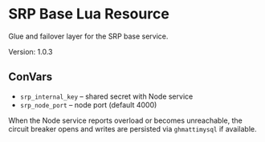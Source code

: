 # SRP Base Lua Resource

Glue and failover layer for the SRP base service.

Version: 1.0.3

## ConVars
- `srp_internal_key` – shared secret with Node service
- `srp_node_port` – node port (default 4000)

When the Node service reports overload or becomes unreachable, the circuit breaker opens and writes are persisted via `ghmattimysql` if available.
